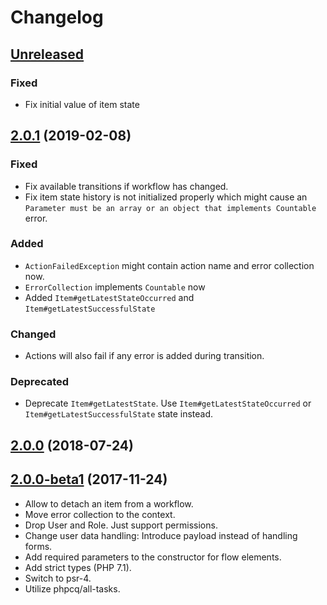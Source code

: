 
Changelog
=========

[Unreleased]
------------

### Fixed

 - Fix initial value of item state

[2.0.1] (2019-02-08)
--------------------

### Fixed

 - Fix available transitions if workflow has changed.
 - Fix item state history is not initialized properly which might cause an 
   `Parameter must be an array or an object that implements Countable` error.
 
### Added

 - `ActionFailedException` might contain action name and error collection now.
 - `ErrorCollection` implements `Countable` now
 - Added `Item#getLatestStateOccurred` and `Item#getLatestSuccessfulState`
 
### Changed

 - Actions will also fail if any error is added during transition.
 
### Deprecated

 - Deprecate `Item#getLatestState`. Use `Item#getLatestStateOccurred` or `Item#getLatestSuccessfulState` state instead.


[2.0.0] (2018-07-24)
------------------


[2.0.0-beta1] (2017-11-24)
------------------------

 - Allow to detach an item from a workflow.
 - Move error collection to the context.
 - Drop User and Role. Just support permissions.
 - Change user data handling: Introduce payload instead of handling forms.
 - Add required parameters to the constructor for flow elements.
 - Add strict types (PHP 7.1).
 - Switch to psr-4.
 - Utilize phpcq/all-tasks.


[Unreleased]:  https://github.com/netzmacht/workfow/compare/2.0.1...hotfix/2.0.2
[2.0.1]:       https://github.com/netzmacht/workfow/compare/2.0.0...2.0.1
[2.0.0]:       https://github.com/netzmacht/workfow/compare/2.0.0-beta1...2.0.0
[2.0.0-beta1]: https://github.com/netzmacht/workfow/compare/1.0.0-beta2...2.0.0-beta1
